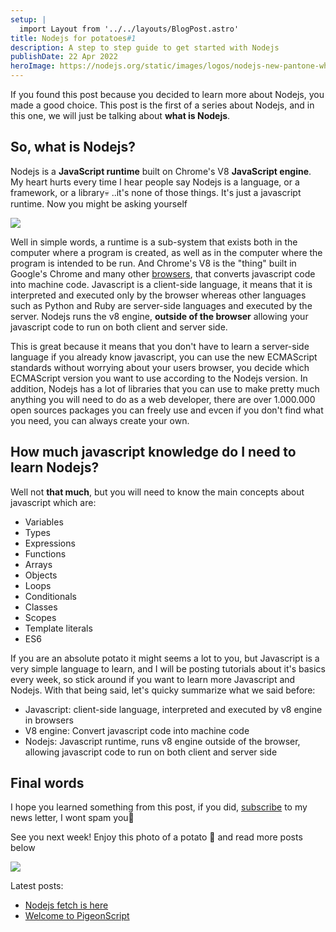 ```yaml
---
setup: |
  import Layout from '../../layouts/BlogPost.astro'
title: Nodejs for potatoes#1
description: A step to step guide to get started with Nodejs
publishDate: 22 Apr 2022
heroImage: https://nodejs.org/static/images/logos/nodejs-new-pantone-white.svg
---
```

If you found this post because you decided to learn more about Nodejs, you made a good choice. This post is the first of a series about Nodejs, and in this one, we will just be talking about **what is Nodejs**.

## So, what is Nodejs?
Nodejs is a **JavaScript runtime** built on Chrome's V8 **JavaScript engine**. My heart hurts every time I hear people say Nodejs is a language, or a framework, or a library💀 ..it's none of those things. It's just a javascript runtime. Now you might be asking yourself

![](../../../assets/nodejsmeme1.gif)

Well in simple words, a runtime is a sub-system that exists both in the computer where a program is created, as well as in the computer where the program is intended to be run. And Chrome's V8 is the "thing" built in Google's Chrome and many other [browsers](https://en.wikipedia.org/wiki/V8_(JavaScript_engine)#:~:text=V8%20is%20used%20in%20the,Opera%2C%20Vivaldi%20and%20Microsoft%20Edge.), that converts javascript code into machine code. Javascript is a client-side language, it means that it is interpreted and executed only by the browser whereas other languages such as Python and Ruby are server-side languages and executed by the server. Nodejs runs the v8 engine, **outside of the browser** allowing your javascript code to run on both client and server side.

This is great because it means that you don't have to learn a server-side language if you already know javascript, you can use the new ECMAScript standards without worrying about your users browser, you decide which ECMAScript version you want to use according to the Nodejs version. In addition, Nodejs has a lot of libraries that you can use to make pretty much anything you will need to do as a web developer, there are over 1.000.000 open sources packages you can freely use and evcen if you don't find what you need, you can always create your own.

## How much javascript knowledge do I need to learn Nodejs?
Well not **that much**, but you will need to know the main concepts about javascript which are:
- Variables
- Types
- Expressions
- Functions
- Arrays
- Objects
- Loops
- Conditionals
- Classes
- Scopes
- Template literals
- ES6

If you are an absolute potato it might seems a lot to you, but Javascript is a very simple language to learn, and I will be posting tutorials about it's basics every week, so stick around if you want to learn more Javascript and Nodejs. With that being said, let's quicky summarize what we said before:

- Javascript: client-side language, interpreted and executed by v8 engine in browsers 
- V8 engine: Convert javascript code into machine code
- Nodejs: Javascript runtime, runs v8 engine outside of the browser, allowing javascript code to run on both client and server side

## Final words
I hope you learned something from this post, if you did, [subscribe](/subscribe) to my news letter, I wont spam you🙂

See you next week! Enjoy this photo of a potato 🥔 and read more posts below

![](../../../assets/potatomeme.jpg)

Latest posts:
- [Nodejs fetch is here](/posts/node-fetch-is-here)
- [Welcome to PigeonScript](/posts/welcome-to-pigeonscript)